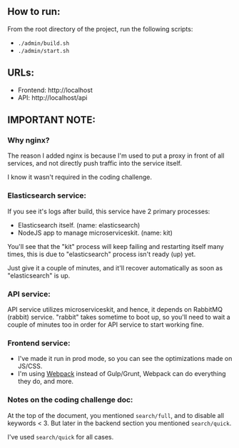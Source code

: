 ## How to run:

From the root directory of the project, run the following scripts:

- `./admin/build.sh`
- `./admin/start.sh`

## URLs:

- Frontend: http://localhost
- API: http://localhost/api

## IMPORTANT NOTE:

### Why nginx?
The reason I added nginx is because I'm used to put a proxy in front of all services,
and not directly push traffic into the service itself.

I know it wasn't required in the coding challenge.


### Elasticsearch service:

If you see it's logs after build, this service have 2 primary processes:

- Elasticsearch itself. (name: elasticsearch)
- NodeJS app to manage microserviceskit. (name: kit)

You'll see that the "kit" process will keep failing and restarting itself many times, 
this is due to "elasticsearch" process isn't ready (up) yet.

Just give it a couple of minutes, and it'll recover automatically as soon as "elasticsearch" is up.

### API service:

API service utilizes microserviceskit, and hence, it depends on RabbitMQ (rabbit) service. 
"rabbit" takes sometime to boot up, so you'll need to wait a couple of minutes too in order 
for API service to start working fine.

### Frontend service:

- I've made it run in prod mode, so you can see the optimizations made on JS/CSS.
- I'm using [Webpack](https://webpack.js.org/) instead of Gulp/Grunt, Webpack can do 
everything they do, and more.

### Notes on the coding challenge doc:
At the top of the document, you mentioned `search/full`, and to disable all keywords < 3.
But later in the backend section you mentioned `search/quick`. 

I've used `search/quick` for all cases.